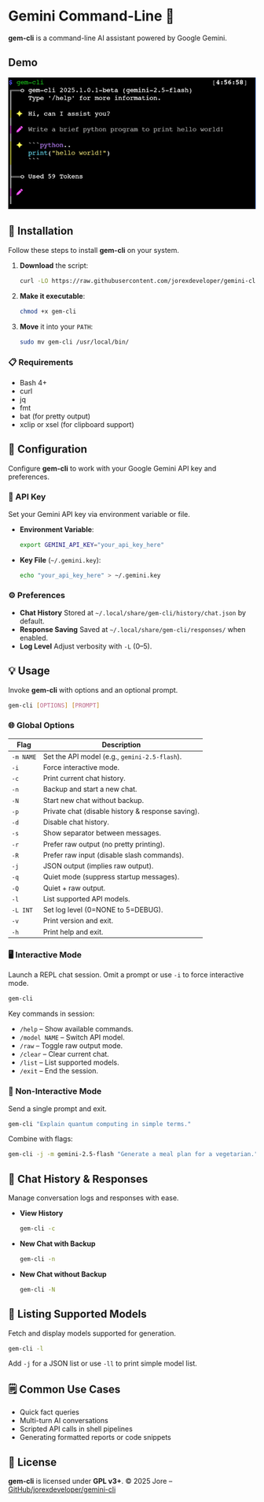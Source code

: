 # Gemini Command-Line 🤖

**gem-cli** is a command-line AI assistant powered by Google Gemini.

## Demo

![Demo Image](./demo.png)

## 🚀 Installation

Follow these steps to install **gem-cli** on your system.

1. **Download** the script:
   ```bash
   curl -LO https://raw.githubusercontent.com/jorexdeveloper/gemini-cli/main/gem-cli
   ```
2. **Make it executable**:
   ```bash
   chmod +x gem-cli
   ```
3. **Move** it into your `PATH`:
   ```bash
   sudo mv gem-cli /usr/local/bin/
   ```

### 📋 Requirements

- Bash 4+
- curl
- jq
- fmt
- bat (for pretty output)
- xclip or xsel (for clipboard support)

## 🔧 Configuration

Configure **gem-cli** to work with your Google Gemini API key and preferences.

### 🔑 API Key

Set your Gemini API key via environment variable or file.

- **Environment Variable**:
  ```bash
  export GEMINI_API_KEY="your_api_key_here"
  ```
- **Key File** (`~/.gemini.key`):
  ```bash
  echo "your_api_key_here" > ~/.gemini.key
  ```

### ⚙️ Preferences

- **Chat History**
  Stored at `~/.local/share/gem-cli/history/chat.json` by default.
- **Response Saving**
  Saved at `~/.local/share/gem-cli/responses/` when enabled.
- **Log Level**
  Adjust verbosity with `-L` (0–5).

## 💡 Usage

Invoke **gem-cli** with options and an optional prompt.

```bash
gem-cli [OPTIONS] [PROMPT]
```

### 🌐 Global Options

| Flag      | Description                                       |
| --------- | ------------------------------------------------- |
| `-m NAME` | Set the API model (e.g., `gemini-2.5-flash`).     |
| `-i`      | Force interactive mode.                           |
| `-c`      | Print current chat history.                       |
| `-n`      | Backup and start a new chat.                      |
| `-N`      | Start new chat without backup.                    |
| `-p`      | Private chat (disable history & response saving). |
| `-d`      | Disable chat history.                             |
| `-s`      | Show separator between messages.                  |
| `-r`      | Prefer raw output (no pretty printing).           |
| `-R`      | Prefer raw input (disable slash commands).        |
| `-j`      | JSON output (implies raw output).                 |
| `-q`      | Quiet mode (suppress startup messages).           |
| `-Q`      | Quiet + raw output.                               |
| `-l`      | List supported API models.                        |
| `-L INT`  | Set log level (0=NONE to 5=DEBUG).                |
| `-v`      | Print version and exit.                           |
| `-h`      | Print help and exit.                              |

### 🖥️ Interactive Mode

Launch a REPL chat session. Omit a prompt or use `-i` to force interactive mode.

```bash
gem-cli
```

Key commands in session:

- `/help` – Show available commands.
- `/model NAME` – Switch API model.
- `/raw` – Toggle raw output mode.
- `/clear` – Clear current chat.
- `/list` – List supported models.
- `/exit` – End the session.

### 📨 Non-Interactive Mode

Send a single prompt and exit.

```bash
gem-cli "Explain quantum computing in simple terms."
```

Combine with flags:

```bash
gem-cli -j -m gemini-2.5-flash "Generate a meal plan for a vegetarian."
```

## 📂 Chat History & Responses

Manage conversation logs and responses with ease.

- **View History**
  ```bash
  gem-cli -c
  ```
- **New Chat with Backup**
  ```bash
  gem-cli -n
  ```
- **New Chat without Backup**
  ```bash
  gem-cli -N
  ```

## 🔄 Listing Supported Models

Fetch and display models supported for generation.

```bash
gem-cli -l
```

Add `-j` for a JSON list or use `-ll` to print simple model list.

## 🗒️ Common Use Cases

- Quick fact queries
- Multi-turn AI conversations
- Scripted API calls in shell pipelines
- Generating formatted reports or code snippets

## 📜 License

**gem-cli** is licensed under **GPL v3+**.
© 2025 Jore – [GitHub/jorexdeveloper/gemini-cli](https://github.com/jorexdeveloper/gemini-cli)
